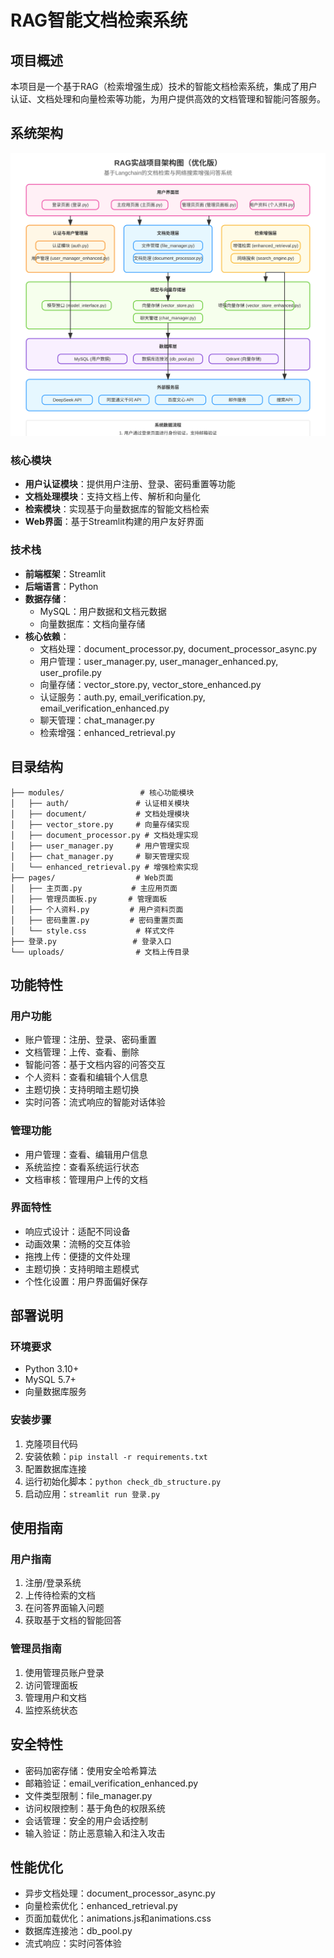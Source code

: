 # RAG智能文档检索系统

## 项目概述
本项目是一个基于RAG（检索增强生成）技术的智能文档检索系统，集成了用户认证、文档处理和向量检索等功能，为用户提供高效的文档管理和智能问答服务。

## 系统架构

![项目架构图](project_architecture.svg)

### 核心模块
- **用户认证模块**：提供用户注册、登录、密码重置等功能
- **文档处理模块**：支持文档上传、解析和向量化
- **检索模块**：实现基于向量数据库的智能文档检索
- **Web界面**：基于Streamlit构建的用户友好界面

### 技术栈
- **前端框架**：Streamlit
- **后端语言**：Python
- **数据存储**：
  - MySQL：用户数据和文档元数据
  - 向量数据库：文档向量存储
- **核心依赖**：
  - 文档处理：document_processor.py, document_processor_async.py
  - 用户管理：user_manager.py, user_manager_enhanced.py, user_profile.py
  - 向量存储：vector_store.py, vector_store_enhanced.py
  - 认证服务：auth.py, email_verification.py, email_verification_enhanced.py
  - 聊天管理：chat_manager.py
  - 检索增强：enhanced_retrieval.py

## 目录结构
```
├── modules/                 # 核心功能模块
│   ├── auth/               # 认证相关模块
│   ├── document/           # 文档处理模块
│   ├── vector_store.py     # 向量存储实现
│   ├── document_processor.py # 文档处理实现
│   ├── user_manager.py     # 用户管理实现
│   ├── chat_manager.py     # 聊天管理实现
│   └── enhanced_retrieval.py # 增强检索实现
├── pages/                  # Web页面
│   ├── 主页面.py           # 主应用页面
│   ├── 管理员面板.py       # 管理面板
│   ├── 个人资料.py         # 用户资料页面
│   ├── 密码重置.py         # 密码重置页面
│   └── style.css           # 样式文件
├── 登录.py                 # 登录入口
└── uploads/                # 文档上传目录
```

## 功能特性

### 用户功能
- 账户管理：注册、登录、密码重置
- 文档管理：上传、查看、删除
- 智能问答：基于文档内容的问答交互
- 个人资料：查看和编辑个人信息
- 主题切换：支持明暗主题切换
- 实时问答：流式响应的智能对话体验

### 管理功能
- 用户管理：查看、编辑用户信息
- 系统监控：查看系统运行状态
- 文档审核：管理用户上传的文档

### 界面特性
- 响应式设计：适配不同设备
- 动画效果：流畅的交互体验
- 拖拽上传：便捷的文件处理
- 主题切换：支持明暗主题模式
- 个性化设置：用户界面偏好保存

## 部署说明

### 环境要求
- Python 3.10+
- MySQL 5.7+
- 向量数据库服务

### 安装步骤
1. 克隆项目代码
2. 安装依赖：`pip install -r requirements.txt`
3. 配置数据库连接
4. 运行初始化脚本：`python check_db_structure.py`
5. 启动应用：`streamlit run 登录.py`

## 使用指南

### 用户指南
1. 注册/登录系统
2. 上传待检索的文档
3. 在问答界面输入问题
4. 获取基于文档的智能回答

### 管理员指南
1. 使用管理员账户登录
2. 访问管理面板
3. 管理用户和文档
4. 监控系统状态

## 安全特性
- 密码加密存储：使用安全哈希算法
- 邮箱验证：email_verification_enhanced.py
- 文件类型限制：file_manager.py
- 访问权限控制：基于角色的权限系统
- 会话管理：安全的用户会话控制
- 输入验证：防止恶意输入和注入攻击

## 性能优化
- 异步文档处理：document_processor_async.py
- 向量检索优化：enhanced_retrieval.py
- 页面加载优化：animations.js和animations.css
- 数据库连接池：db_pool.py
- 流式响应：实时问答体验